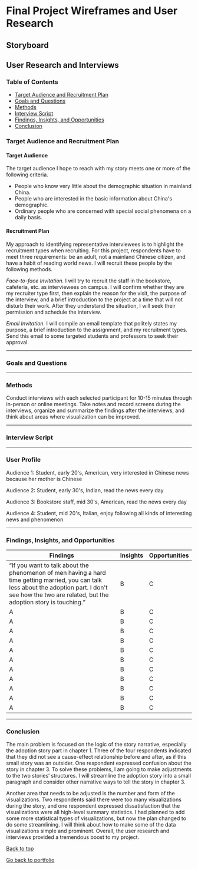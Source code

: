 # Final Project Wireframes and User Research

## Storyboard


## User Research and Interviews

### Table of Contents

- [Target Audience and Recruitment Plan](#target-audience-and-recruitment-plan)
- [Goals and Questions](#goals-and-questions)
- [Methods](#methods)
- [Interview Script](#interview-script)
- [Findings, Insights, and Opportunities](#findings-insights-and-opportunities)
- [Conclusion](#conclusion)

### Target Audience and Recruitment Plan

#### Target Audience

The target audience I hope to reach with my story meets one or more of the following criteria.
- People who know very little about the demographic situation in mainland China. 
- People who are interested in the basic information about China's demographic.
- Ordinary people who are concerned with special social phenomena on a daily basis.

#### Recruitment Plan

My approach to identifying representative interviewees is to highlight the recruitment types when recruiting. For this project, respondents have to meet three requirements: be an adult, not a mainland Chinese citizen, and have a habit of reading world news. I will recruit these people by the following methods.

_Face-to-face Invitation._
I will try to recruit the staff in the bookstore, cafeteria, etc. as interviewees on campus. I will confirm whether they are my recruiter type first, then explain the reason for the visit, the purpose of the interview, and a brief introduction to the project at a time that will not disturb their work. After they understand the situation, I will seek their permission and schedule the interview.

_Email Invitation._
I will compile an email template that politely states my purpose, a brief introduction to the assignment, and my recruitment types. Send this email to some targeted students and professors to seek their approval.

***

### Goals and Questions


***

### Methods

Conduct interviews with each selected participant for 10-15 minutes through in-person or online meetings. Take notes and record screens during the interviews, organize and summarize the findings after the interviews, and think about areas where visualization can be improved.

***

### Interview Script


***

### User Profile

Audience 1: Student, early 20's, American, very interested in Chinese news because her mother is Chinese

Audience 2: Student, early 30's, Indian, read the news every day

Audience 3: Bookstore staff, mid 30's, American, read the news every day

Audience 4: Student, mid 20's, Italian, enjoy following all kinds of interesting news and phenomenon

***

### Findings, Insights, and Opportunities
| Findings | Insights | Opportunities | 
|---|---|---|
| “If you want to talk about the phenomenon of men having a hard time getting married, you can talk less about the adoption part. I don't see how the two are related, but the adoption story is touching.”| B | C |
| A | B | C | 
| A | B | C | 
| A | B | C | 
| A | B | C | 
| A | B | C | 
| A | B | C | 
| A | B | C | 
| A | B | C | 
| A | B | C | 
| A | B | C | 
| A | B | C | 

***

### Conclusion
The main problem is focused on the logic of the story narrative, especially the adoption story part in chapter 1. Three of the four respondents indicated that they did not see a cause-effect relationship before and after, as if this small story was an outsider. One respondent expressed confusion about the story in chapter 3. To solve these problems, I am going to make adjustments to the two stories‘ structures. I will streamline the adoption story into a small paragraph and consider other narrative ways to tell the story in chapter 3. 

Another area that needs to be adjusted is the number and form of the visualizations. Two respondents said there were too many visualizations during the story, and one respondent expressed dissatisfaction that the visualizations were all high-level summary statistics. I had planned to add some more statistical types of visualizations, but now the plan changed to do some streamlining. I will think about how to make some of the data visualizations simple and prominent. Overall, the user research and interviews provided a tremendous boost to my project.


[Back to top](#table-of-contents)

[Go back to portfolio](/README.md)


